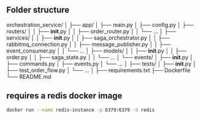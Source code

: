 ## Folder structure
orchestration_service/
│
├── app/
│   ├── main.py
│   ├── config.py
│   ├── routers/
│   │   ├── __init__.py
│   │   ├── order_router.py
│   │   └── ...
│   ├── services/
│   │   ├── __init__.py
│   │   ├── saga_orchestrator.py
│   │   ├── rabbitmq_connection.py
│   │   ├── message_publisher.py
│   │   ├── event_consumer.py
│   │   └── ...
│   ├── models/
│   │   ├── __init__.py
│   │   ├── order.py
│   │   ├── saga_state.py
│   │   └── ...
│   └── events/
│       ├── __init__.py
│       ├── commands.py
│       ├── events.py
│       └── ...
│
├── tests/
│   ├── __init__.py
│   ├── test_order_flow.py
│   └── ...
│
├── requirements.txt
├── Dockerfile
└── README.md


## requires a redis docker image
```bash
docker run --name redis-instance -p 6379:6379 -d redis
```